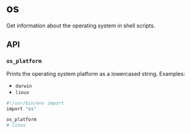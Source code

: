 # os

Get information about the operating system in shell scripts.


## API

### `os_platform`

Prints the operating system platform as a lowercased string. Examples:

 * `darwin`
 * `linux`

```bash
#!/usr/bin/env import
import "os"

os_platform
# linux
```
